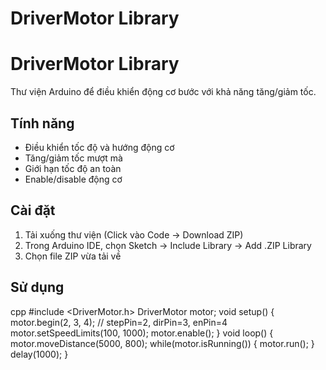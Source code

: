 # DriverMotor Library
# DriverMotor Library

Thư viện Arduino để điều khiển động cơ bước với khả năng tăng/giảm tốc.

## Tính năng

- Điều khiển tốc độ và hướng động cơ
- Tăng/giảm tốc mượt mà
- Giới hạn tốc độ an toàn
- Enable/disable động cơ

## Cài đặt

1. Tải xuống thư viện (Click vào Code -> Download ZIP)
2. Trong Arduino IDE, chọn Sketch -> Include Library -> Add .ZIP Library
3. Chọn file ZIP vừa tải về

## Sử dụng
cpp
#include <DriverMotor.h>
DriverMotor motor;
void setup() {
motor.begin(2, 3, 4); // stepPin=2, dirPin=3, enPin=4
motor.setSpeedLimits(100, 1000);
motor.enable();
}
void loop() {
motor.moveDistance(5000, 800);
while(motor.isRunning()) {
motor.run();
}
delay(1000);
}
